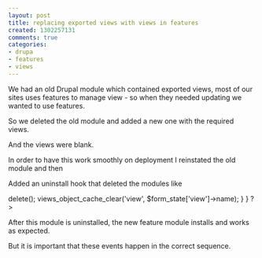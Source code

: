 ```yaml
---
layout: post
title: replacing exported views with views in features
created: 1302257131
comments: true
categories:
- drupa
- features
- views
---
```

We had an old Drupal module which contained exported views, most of our sites uses features to manage view - so when they needed updating we wanted to use features.

So we deleted the old module and added a new one with the required views.

And the views were blank.

In order to have this work smoothly on deployment I reinstated the old module and then


Added an uninstall hook that deleted the modules like
<?php
function my_views_uninstall() {
	$views = array('all_related_content',
                   'customised_search_results',
                   'footer_links',);

	foreach ($views as $view_name) {
		$view = views_get_view($view_name);
		$view->delete();
		views_object_cache_clear('view', $form_state['view']->name);
	}
}

?>

After this module is uninstalled, the new feature module installs and works as expected.

But it is important that these events happen in the correct sequence. 
